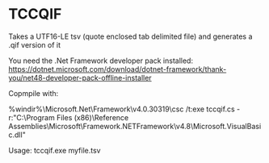 # TCCQIF

Takes a UTF16-LE tsv (quote enclosed tab delimited file) and generates a .qif version of it

You need the .Net Framework developer pack installed: https://dotnet.microsoft.com/download/dotnet-framework/thank-you/net48-developer-pack-offline-installer

Copmpile with:

%windir%\Microsoft.Net\Framework\v4.0.30319\csc /t:exe tccqif.cs -r:"C:\Program Files (x86)\Reference Assemblies\Microsoft\Framework\.NETFramework\v4.8\Microsoft.VisualBasic.dll"

Usage: tccqif.exe myfile.tsv
